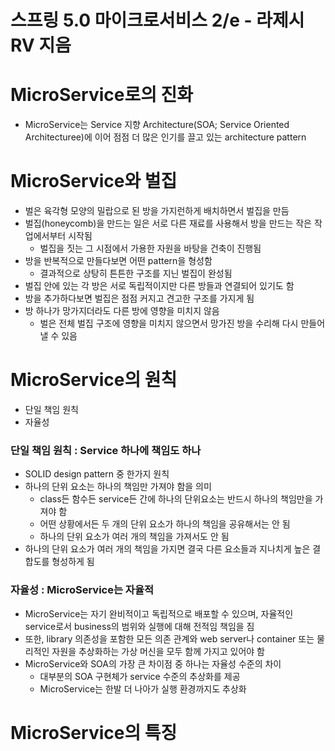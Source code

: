 # 스프링 5.0 마이크로서비스 2/e - 라제시 RV 지음

# MicroService로의 진화

- MicroService는 Service 지향 Architecture(SOA; Service Oriented Architecturee)에 이어 점점 더 많은 인기를 끌고 있는 architecture pattern

# MicroService와 벌집

- 벌은 육각형 모양의 밀랍으로 된 방을 가지런하게 배치하면서 벌집을 만듬
- 벌집(honeycomb)을 만드는 일은 서로 다른 재료를 사용해서 방을 만드는 작은 작업에서부터 시작됨
  - 벌집을 짓는 그 시점에서 가용한 자원을 바탕을 건축이 진행됨
- 방을 반복적으로 만들다보면 어떤 pattern을 형성함
  - 결과적으로 상탕히 튼튼한 구조를 지닌 벌집이 완성됨
- 벌집 안에 있는 각 방은 서로 독립적이지만 다른 방들과 연결되어 있기도 함
- 방을 추가하다보면 벌집은 점점 커지고 견고한 구조를 가지게 됨
- 방 하나가 망가지더라도 다른 방에 영향을 미치지 않음
  - 벌은 전체 벌집 구조에 영향을 미치지 않으면서 망가진 방을 수리해 다시 만들어낼 수 있음

# MicroService의 원칙

- 단일 책임 원칙
- 자율성

### 단일 책임 원칙 : Service 하나에 책임도 하나

- SOLID design pattern 중 한가지 원칙
- 하나의 단위 요소는 하나의 책임만 가져야 함을 의미
  - class든 함수든 service든 간에 하나의 단위요소는 반드시 하나의 책임만을 가져야 함
  - 어떤 상황에서든 두 개의 단위 요소가 하나의 책임을 공유해서는 안 됨
  - 하나의 단위 요소가 여러 개의 책임을 가져서도 안 됨
- 하나의 단위 요소가 여러 개의 책임을 가지면 결국 다른 요소들과 지나치게 높은 결합도를 형성하게 됨

### 자율성 : MicroService는 자율적

- MicroService는 자기 완비적이고 독립적으로 배포할 수 있으며, 자율적인 service로서 business의 범위와 실행에 대해 전적임 책임을 짐
- 또한, library 의존성을 포함한 모든 의존 관계와 web server나 container 또는 물리적인 자원을 추상화하는 가상 머신을 모두 함께 가지고 있어야 함
- MicroService와 SOA의 가장 큰 차이점 중 하나는 자율성 수준의 차이
  - 대부분의 SOA 구현체가 service 수준의 추상화를 제공
  - MicroService는 한발 더 나아가 실행 환경까지도 추상화

# MicroService의 특징

### 
